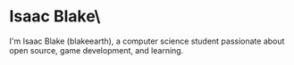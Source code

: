 # Isaac Blake\
I'm Isaac Blake (blakeearth), a computer science student passionate about open source, game development, and learning.

